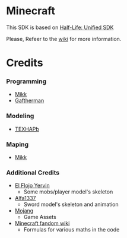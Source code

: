 # Minecraft

This SDK is based on [Half-Life: Unified SDK](https://github.com/twhl-community/halflife-unified-sdk)

Please, Refeer to the [wiki](https://github.com/Mikk155/Minecraft/wiki) for more information.

# Credits

### Programming
- [Mikk](https://github.com/Mikk155)
- [Gaftherman](https://github.com/Gaftherman)

### Modeling
- [TEXHAPb](https://github.com/TEXHAPb777)

### Maping
- [Mikk](https://github.com/Mikk155)

### Additional Credits
- [El Flojo Yervin](https://gamebanana.com/mods/402402)
    - Some mobs/player model's skeleton
- [Alfa1337](https://gamebanana.com/mods/180193)
    - Sword model's skeleton and animation
- [Mojang](https://www.minecraft.net/)
    - Game Assets
- [Minecraft fandom wiki](https://minecraft.fandom.com/wiki/Minecraft_Wiki)
    - Formulas for various maths in the code
